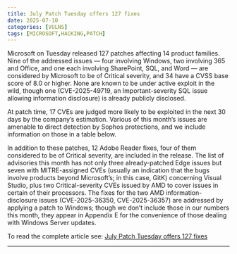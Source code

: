 ```yaml
---
title: July Patch Tuesday offers 127 fixes
date: 2025-07-10
categories: [VULNS]
tags: [MICROSOFT,HACKING,PATCH]
---
```


Microsoft on Tuesday released 127 patches affecting 14 product families. Nine of the addressed issues — four involving Windows, two involving 365 and Office, and one each involving SharePoint, SQL, and Word — are considered by Microsoft to be of Critical severity, and 34 have a CVSS base score of 8.0 or higher. None are known to be under active exploit in the wild, though one (CVE-2025-49719, an Important-severity SQL issue allowing information disclosure) is already publicly disclosed.

At patch time, 17 CVEs are judged more likely to be exploited in the next 30 days by the company’s estimation. Various of this month’s issues are amenable to direct detection by Sophos protections, and we include information on those in a table below.

In addition to these patches, 12 Adobe Reader fixes, four of them considered to be of Critical severity, are included in the release. The list of advisories this month has not only three already-patched Edge issues but seven with MITRE-assigned CVEs (usually an indication that the bugs involve products beyond Microsoft’s; in this case, GitK) concerning Visual Studio, plus two Critical-severity CVEs issued by AMD to cover issues in certain of their processors. The fixes for the two AMD information-disclosure issues (CVE-2025-36350, CVE-2025-36357) are addressed by applying a patch to Windows; though we don’t include those in our numbers this month, they appear in Appendix E for the convenience of those dealing with Windows Server updates.

To read the complete article see:
[July Patch Tuesday offers 127 fixes](https://news.sophos.com/en-us/2025/07/10/july-patch-tuesday-offers-127-fixes/) 

---